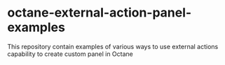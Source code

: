 # octane-external-action-panel-examples
This repository contain examples of various ways to use external actions capability to create custom panel in Octane
